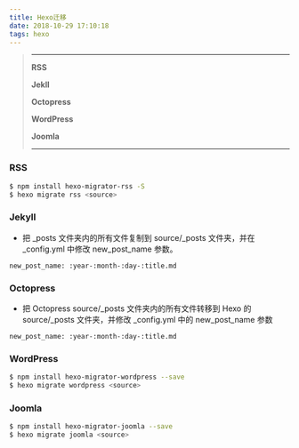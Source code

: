 ```yaml
---
title: Hexo迁移
date: 2018-10-29 17:10:18
tags: hexo
---
```


> ---
> **RSS**
> 
> **Jekll**
> 
> **Octopress**
> 
> **WordPress**
>
> **Joomla**
> 
> --- 

<!-- more -->

### RSS
```bash
$ npm install hexo-migrator-rss -S
$ hexo migrate rss <source>
```
### Jekyll
- 把 _posts 文件夹内的所有文件复制到 source/_posts 文件夹，并在 _config.yml 中修改 new_post_name 参数。

```
new_post_name: :year-:month-:day-:title.md
```

### Octopress
- 把 Octopress source/_posts 文件夹内的所有文件转移到 Hexo 的 source/_posts 文件夹，并修改 _config.yml 中的 new_post_name 参数

```
new_post_name: :year-:month-:day-:title.md

```

### WordPress
```bash
$ npm install hexo-migrator-wordpress --save
$ hexo migrate wordpress <source>
```

### Joomla
```bash
$ npm install hexo-migrator-joomla --save
$ hexo migrate joomla <source>
```
